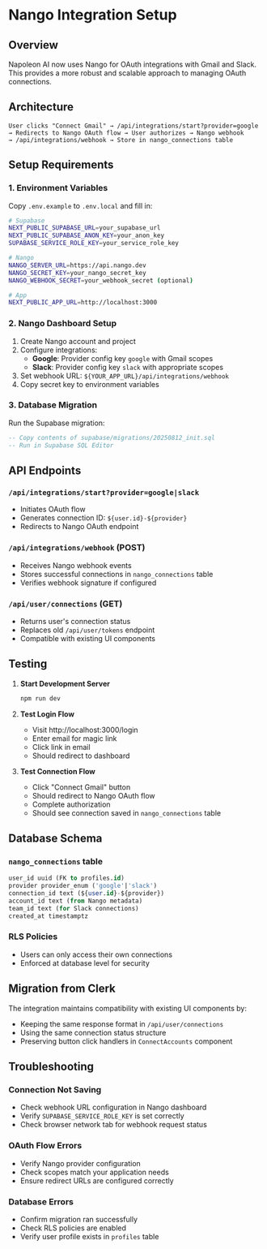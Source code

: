 # Nango Integration Setup

## Overview

Napoleon AI now uses Nango for OAuth integrations with Gmail and Slack. This provides a more robust and scalable approach to managing OAuth connections.

## Architecture

```
User clicks "Connect Gmail" → /api/integrations/start?provider=google 
→ Redirects to Nango OAuth flow → User authorizes → Nango webhook 
→ /api/integrations/webhook → Store in nango_connections table
```

## Setup Requirements

### 1. Environment Variables

Copy `.env.example` to `.env.local` and fill in:

```bash
# Supabase
NEXT_PUBLIC_SUPABASE_URL=your_supabase_url
NEXT_PUBLIC_SUPABASE_ANON_KEY=your_anon_key
SUPABASE_SERVICE_ROLE_KEY=your_service_role_key

# Nango
NANGO_SERVER_URL=https://api.nango.dev
NANGO_SECRET_KEY=your_nango_secret_key
NANGO_WEBHOOK_SECRET=your_webhook_secret (optional)

# App
NEXT_PUBLIC_APP_URL=http://localhost:3000
```

### 2. Nango Dashboard Setup

1. Create Nango account and project
2. Configure integrations:
   - **Google**: Provider config key `google` with Gmail scopes
   - **Slack**: Provider config key `slack` with appropriate scopes
3. Set webhook URL: `${YOUR_APP_URL}/api/integrations/webhook`
4. Copy secret key to environment variables

### 3. Database Migration

Run the Supabase migration:
```sql
-- Copy contents of supabase/migrations/20250812_init.sql
-- Run in Supabase SQL Editor
```

## API Endpoints

### `/api/integrations/start?provider=google|slack`
- Initiates OAuth flow
- Generates connection ID: `${user.id}-${provider}`
- Redirects to Nango OAuth endpoint

### `/api/integrations/webhook` (POST)
- Receives Nango webhook events
- Stores successful connections in `nango_connections` table
- Verifies webhook signature if configured

### `/api/user/connections` (GET)
- Returns user's connection status
- Replaces old `/api/user/tokens` endpoint
- Compatible with existing UI components

## Testing

1. **Start Development Server**
   ```bash
   npm run dev
   ```

2. **Test Login Flow**
   - Visit http://localhost:3000/login
   - Enter email for magic link
   - Click link in email
   - Should redirect to dashboard

3. **Test Connection Flow**
   - Click "Connect Gmail" button
   - Should redirect to Nango OAuth flow
   - Complete authorization
   - Should see connection saved in `nango_connections` table

## Database Schema

### `nango_connections` table
```sql
user_id uuid (FK to profiles.id)
provider provider_enum ('google'|'slack')  
connection_id text (${user.id}-${provider})
account_id text (from Nango metadata)
team_id text (for Slack connections)
created_at timestamptz
```

### RLS Policies
- Users can only access their own connections
- Enforced at database level for security

## Migration from Clerk

The integration maintains compatibility with existing UI components by:
- Keeping the same response format in `/api/user/connections`
- Using the same connection status structure
- Preserving button click handlers in `ConnectAccounts` component

## Troubleshooting

### Connection Not Saving
- Check webhook URL configuration in Nango dashboard
- Verify `SUPABASE_SERVICE_ROLE_KEY` is set correctly
- Check browser network tab for webhook request status

### OAuth Flow Errors
- Verify Nango provider configuration
- Check scopes match your application needs
- Ensure redirect URLs are configured correctly

### Database Errors
- Confirm migration ran successfully
- Check RLS policies are enabled
- Verify user profile exists in `profiles` table